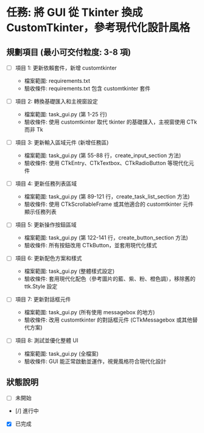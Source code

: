 # 任務: 將 GUI 從 Tkinter 換成 CustomTkinter，參考現代化設計風格

## 規劃項目 (最小可交付粒度: 3-8 項)

- [ ] 項目 1: 更新依賴套件，新增 customtkinter
  - 檔案範圍: requirements.txt
  - 驗收條件: requirements.txt 包含 customtkinter 套件

- [ ] 項目 2: 轉換基礎匯入和主視窗設定
  - 檔案範圍: task_gui.py (第 1-25 行)
  - 驗收條件: 使用 customtkinter 取代 tkinter 的基礎匯入，主視窗使用 CTk 而非 Tk

- [ ] 項目 3: 更新輸入區域元件 (新增任務區)
  - 檔案範圍: task_gui.py (第 55-88 行，create_input_section 方法)
  - 驗收條件: 使用 CTkEntry、CTkTextbox、CTkRadioButton 等現代化元件

- [ ] 項目 4: 更新任務列表區域
  - 檔案範圍: task_gui.py (第 89-121 行，create_task_list_section 方法)
  - 驗收條件: 使用 CTkScrollableFrame 或其他適合的 customtkinter 元件顯示任務列表

- [ ] 項目 5: 更新操作按鈕區域
  - 檔案範圍: task_gui.py (第 122-141 行，create_button_section 方法)
  - 驗收條件: 所有按鈕改用 CTkButton，並套用現代化樣式

- [ ] 項目 6: 更新配色方案和樣式
  - 檔案範圍: task_gui.py (整體樣式設定)
  - 驗收條件: 套用現代化配色（參考圖片的藍、紫、粉、橙色調），移除舊的 ttk.Style 設定

- [ ] 項目 7: 更新對話框元件
  - 檔案範圍: task_gui.py (所有使用 messagebox 的地方)
  - 驗收條件: 改用 customtkinter 的對話框元件 (CTkMessagebox 或其他替代方案)

- [ ] 項目 8: 測試並優化整體 UI
  - 檔案範圍: task_gui.py (全檔案)
  - 驗收條件: GUI 能正常啟動並運作，視覺風格符合現代化設計

## 狀態說明
- [ ] 未開始
- [/] 進行中
- [x] 已完成
